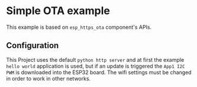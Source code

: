 # Simple OTA example

This example is based on `esp_https_ota` component's APIs.

## Configuration

This Project uses the default `python http server` and at first the example `hello world` application is used, but if an update is triggered the `App1 I2C PWM` is downloaded into the ESP32 board. The wifi settings must be changed in order to work in other networks.
